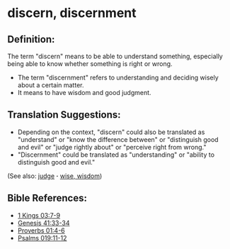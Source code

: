 # discern, discernment #

## Definition: ##

The term "discern" means to be able to understand something, especially being able to know whether something is right or wrong.

* The term "discernment" refers to understanding and deciding wisely about a certain matter.
* It means to have wisdom and good judgment.

## Translation Suggestions: ##

* Depending on the context, "discern" could also be translated as "understand" or "know the difference between" or "distinguish good and evil" or "judge rightly about" or "perceive right from wrong."
* "Discernment" could be translated as "understanding" or "ability to distinguish good and evil."

(See also: [judge](../kt/judge.md) **·** [wise, wisdom](../kt/wise.md))

## Bible References: ##

* [1 Kings 03:7-9](https://door43.org/en/bible/notes/1ki/03/07)
* [Genesis 41:33-34](https://door43.org/en/bible/notes/gen/41/33)
* [Proverbs 01:4-6](https://door43.org/en/bible/notes/pro/01/04)
* [Psalms 019:11-12](https://door43.org/en/bible/notes/psa/019/011)

